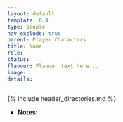 ```yaml
---
layout: default
template: 0.4
type: people
nav_exclude: true
parent: Player Characters
title: Name
role: 
status: 
flavour: Flavour text here...
image: 
details:
---
```


{% include header_directories.md %}

- **Notes:**